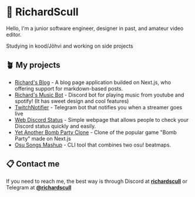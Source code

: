 # 🌿 RichardScull
Hello, I'm a junior software engineer, designer in past, and amateur video editor.

Studying in kood/Jõhvi and working on side projects

## 🪴 My projects

- [Richard's Blog](https://github.com/richardscull/Richards-Blog) - A blog page application builded on Next.js, who offering support for markdown-based posts.
- [Richard's Music Bot](https://github.com/richardscull/RichardsMusicBot) - Discord bot for playing music from youtube and spotify! (It has sweet design and cool features)
- [TwitchNotifier](https://github.com/richardscull/TwitchNotifier) - Telegram bot that notifies you when a streamer goes live 
- [Web Discord Status](https://github.com/richardscull/WebDiscordStatus) - Simple webpage that allows people to check your Discord status quickly and easily.
- [Yet Another Bomb Party Clone](https://github.com/richardscull/YetAnotherBombPartyClone) - Clone of the popular game "Bomb Party" made on Next.js 
- [Osu Songs Mashup](https://github.com/richardscull/Osu-Songs-Mashup) - CLI tool that combines two osu! beatmaps.


## 📋 Contact me
If you need to reach me, the best way is through Discord at [**richardscull**](https://discordapp.com/users/228223085759692802) or Telegram at [**@richardscull**](https://t.me/richardscull)
